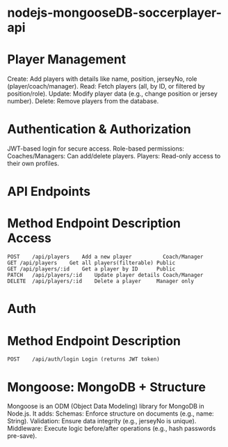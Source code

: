 # nodejs-mongooseDB-soccerplayer-api

# Player Management
  Create: Add players with details like name, position, jerseyNo, role (player/coach/manager).
  Read: Fetch players (all, by ID, or filtered by position/role).
  Update: Modify player data (e.g., change position or jersey number).
  Delete: Remove players from the database.

# Authentication & Authorization
  JWT-based login for secure access.
  Role-based permissions:
  Coaches/Managers: Can add/delete players.
  Players: Read-only access to their own profiles.

# API Endpoints

  #   Method	Endpoint	Description	               Access
    POST	/api/players	Add a new player	      Coach/Manager
    GET	/api/players	Get all players(filterable)	Public
    GET	/api/players/:id	Get a player by ID	    Public
    PATCH	/api/players/:id	Update player details Coach/Manager
    DELETE	/api/players/:id	Delete a player	    Manager only
# Auth
  # Method	Endpoint	Description
    POST	/api/auth/login	Login (returns JWT token)

 # Mongoose: MongoDB + Structure
  Mongoose is an ODM (Object Data Modeling) library for MongoDB in Node.js. It adds:
  Schemas: Enforce structure on documents (e.g., name: String).
   Validation: Ensure data integrity (e.g., jerseyNo is unique).
   Middleware: Execute logic before/after operations (e.g., hash passwords pre-save).

